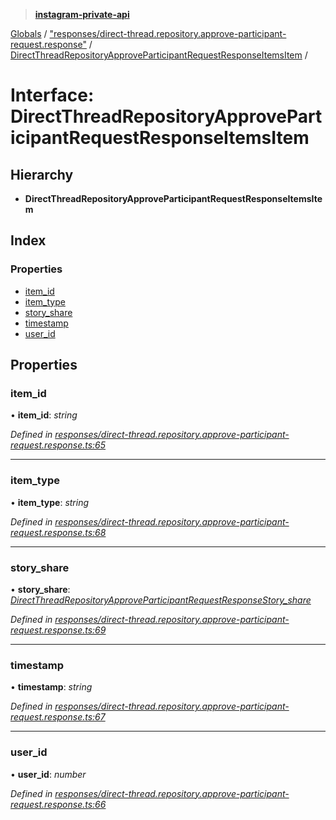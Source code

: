 > **[instagram-private-api](../README.md)**

[Globals](../globals.md) / ["responses/direct-thread.repository.approve-participant-request.response"](../modules/_responses_direct_thread_repository_approve_participant_request_response_.md) / [DirectThreadRepositoryApproveParticipantRequestResponseItemsItem](_responses_direct_thread_repository_approve_participant_request_response_.directthreadrepositoryapproveparticipantrequestresponseitemsitem.md) /

# Interface: DirectThreadRepositoryApproveParticipantRequestResponseItemsItem

## Hierarchy

* **DirectThreadRepositoryApproveParticipantRequestResponseItemsItem**

## Index

### Properties

* [item_id](_responses_direct_thread_repository_approve_participant_request_response_.directthreadrepositoryapproveparticipantrequestresponseitemsitem.md#item_id)
* [item_type](_responses_direct_thread_repository_approve_participant_request_response_.directthreadrepositoryapproveparticipantrequestresponseitemsitem.md#item_type)
* [story_share](_responses_direct_thread_repository_approve_participant_request_response_.directthreadrepositoryapproveparticipantrequestresponseitemsitem.md#story_share)
* [timestamp](_responses_direct_thread_repository_approve_participant_request_response_.directthreadrepositoryapproveparticipantrequestresponseitemsitem.md#timestamp)
* [user_id](_responses_direct_thread_repository_approve_participant_request_response_.directthreadrepositoryapproveparticipantrequestresponseitemsitem.md#user_id)

## Properties

###  item_id

• **item_id**: *string*

*Defined in [responses/direct-thread.repository.approve-participant-request.response.ts:65](https://github.com/Nerixyz/instagram-private-api/blob/e5037ee/src/responses/direct-thread.repository.approve-participant-request.response.ts#L65)*

___

###  item_type

• **item_type**: *string*

*Defined in [responses/direct-thread.repository.approve-participant-request.response.ts:68](https://github.com/Nerixyz/instagram-private-api/blob/e5037ee/src/responses/direct-thread.repository.approve-participant-request.response.ts#L68)*

___

###  story_share

• **story_share**: *[DirectThreadRepositoryApproveParticipantRequestResponseStory_share](_responses_direct_thread_repository_approve_participant_request_response_.directthreadrepositoryapproveparticipantrequestresponsestory_share.md)*

*Defined in [responses/direct-thread.repository.approve-participant-request.response.ts:69](https://github.com/Nerixyz/instagram-private-api/blob/e5037ee/src/responses/direct-thread.repository.approve-participant-request.response.ts#L69)*

___

###  timestamp

• **timestamp**: *string*

*Defined in [responses/direct-thread.repository.approve-participant-request.response.ts:67](https://github.com/Nerixyz/instagram-private-api/blob/e5037ee/src/responses/direct-thread.repository.approve-participant-request.response.ts#L67)*

___

###  user_id

• **user_id**: *number*

*Defined in [responses/direct-thread.repository.approve-participant-request.response.ts:66](https://github.com/Nerixyz/instagram-private-api/blob/e5037ee/src/responses/direct-thread.repository.approve-participant-request.response.ts#L66)*